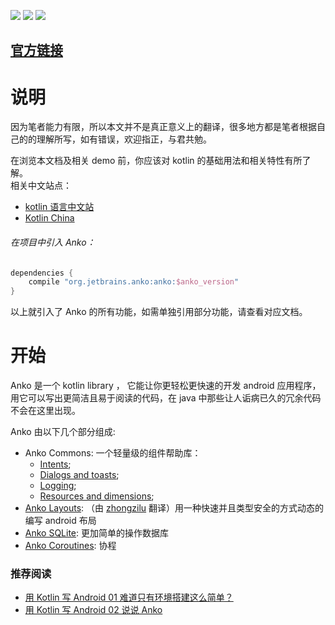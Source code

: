 ﻿[![](https://img.shields.io/badge/language-kotlin-blue.svg)](http://kotlinlang.org/) ![](https://img.shields.io/badge/kotlin_version-1.1.3-green.svg) ![](https://img.shields.io/badge/anko_version-0.10.1-green.svg)
## [官方链接](https://github.com/Kotlin/anko/wiki)

说明
==============================
因为笔者能力有限，所以本文并不是真正意义上的翻译，很多地方都是笔者根据自己的的理解所写，如有错误，欢迎指正，与君共勉。  

在浏览本文档及相关 demo 前，你应该对 kotlin 的基础用法和相关特性有所了解。  
相关中文站点：
 - [kotlin 语言中文站](https://www.kotlincn.net/docs/reference/)
 - [Kotlin China](http://www.kotliner.cn/)

###### 在项目中引入 Anko：
```groovy
dependencies {
    compile "org.jetbrains.anko:anko:$anko_version"
}
```
以上就引入了 Anko 的所有功能，如需单独引用部分功能，请查看对应文档。


开始
==============================
Anko 是一个 kotlin library ， 它能让你更轻松更快速的开发 android 应用程序，用它可以写出更简洁且易于阅读的代码，在 java 中那些让人诟病已久的冗余代码不会在这里出现。  

Anko 由以下几个部分组成:

* Anko Commons: 一个轻量级的组件帮助库：
	* [Intents](https://github.com/jianshijiuyou/LearnAnko/blob/master/wiki/Anko-Commons-%E2%80%93-Intents.md);
	* [Dialogs and toasts](https://github.com/jianshijiuyou/LearnAnko/blob/master/wiki/Anko-Commons-–-Dialogs.md);
	* [Logging](https://github.com/jianshijiuyou/LearnAnko/blob/master/wiki/Anko-Commons-–-Logging.md);
	* [Resources and dimensions](https://github.com/jianshijiuyou/LearnAnko/blob/master/wiki/Anko-Commons-–-Misc.md);
* [Anko Layouts](https://github.com/jianshijiuyou/LearnAnko/blob/master/wiki/Anko-Layouts.md): （由 [zhongzilu](https://github.com/zhongzilu) 翻译）用一种快速并且类型安全的方式动态的编写 android 布局
* [Anko SQLite](https://github.com/jianshijiuyou/LearnAnko/blob/master/wiki/Anko-SQLite.md): 更加简单的操作数据库
* [Anko Coroutines](https://github.com/jianshijiuyou/LearnAnko/blob/master/wiki/Anko-Coroutines.md): 协程

### 推荐阅读
 - [用 Kotlin 写 Android 01 难道只有环境搭建这么简单？](http://www.kotliner.cn/2017/01/16/%E7%94%A8%20Kotlin%20%E5%86%99%20Android%2001%20%E9%9A%BE%E9%81%93%E5%8F%AA%E6%9C%89%E7%8E%AF%E5%A2%83%E6%90%AD%E5%BB%BA%E8%BF%99%E4%B9%88%E7%AE%80%E5%8D%95/)
 - [用 Kotlin 写 Android 02 说说 Anko](http://www.kotliner.cn/2017/01/23/%E7%94%A8%20Kotlin%20%E5%86%99%20Android%2002%20%E8%AF%B4%E8%AF%B4%20Anko/)
